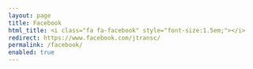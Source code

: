 ```yaml
---
layout: page
title: Facebook
html_title: <i class="fa fa-facebook" style="font-size:1.5em;"></i>
redirect: https://www.facebook.com/jtransc/
permalink: /facebook/
enabled: true
---
```


<i class="fa fa-slack"></i>
